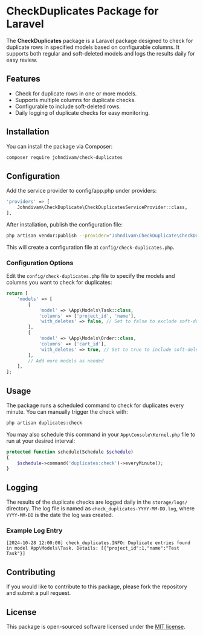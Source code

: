 # CheckDuplicates Package for Laravel

The **CheckDuplicates** package is a Laravel package designed to check for duplicate rows in specified models based on configurable columns. It supports both regular and soft-deleted models and logs the results daily for easy review.

## Features

- Check for duplicate rows in one or more models.
- Supports multiple columns for duplicate checks.
- Configurable to include soft-deleted rows.
- Daily logging of duplicate checks for easy monitoring.

## Installation

You can install the package via Composer:

```bash
composer require johndivam/check-duplicates
```

## Configuration

Add the service provider to config/app.php under providers:
```bash
'providers' => [
    Johndivam\CheckDuplicate\CheckDuplicatesServiceProvider::class,
],
```

After installation, publish the configuration file:

```bash
php artisan vendor:publish --provider="Johndivam\CheckDuplicate\CheckDuplicatesServiceProvider"
```

This will create a configuration file at `config/check-duplicates.php`.

### Configuration Options

Edit the `config/check-duplicates.php` file to specify the models and columns you want to check for duplicates:

```php
return [
    'models' => [
        [
            'model' => \App\Models\Task::class,
            'columns' => ['project_id', 'name'],
            'with_deletes' => false, // Set to false to exclude soft-deleted records
        ],
        [
            'model' => \App\Models\Order::class,
            'columns' => ['cart_id'],
            'with_deletes' => true, // Set to true to include soft-deleted records
        ],
        // Add more models as needed
    ],
];
```

## Usage

The package runs a scheduled command to check for duplicates every minute. You can manually trigger the check with:

```bash
php artisan duplicates:check
```

You may also schedule this command in your `App\Console\Kernel.php` file to run at your desired interval:

```php
protected function schedule(Schedule $schedule)
{
    $schedule->command('duplicates:check')->everyMinute();
}
```

## Logging

The results of the duplicate checks are logged daily in the `storage/logs/` directory. The log file is named as `check_duplicates-YYYY-MM-DD.log`, where `YYYY-MM-DD` is the date the log was created.

### Example Log Entry

```plaintext
[2024-10-28 12:00:00] check_duplicates.INFO: Duplicate entries found in model App\Models\Task. Details: [{"project_id":1,"name":"Test Task"}]
```

## Contributing

If you would like to contribute to this package, please fork the repository and submit a pull request.

## License

This package is open-sourced software licensed under the [MIT license](LICENSE).
